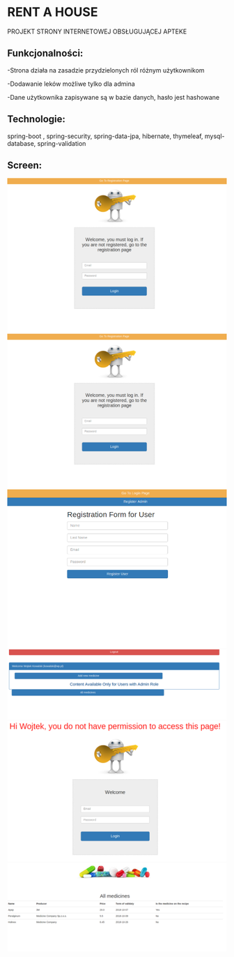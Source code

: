 # RENT A HOUSE


PROJEKT STRONY INTERNETOWEJ OBSŁUGUJĄCEJ APTEKE

 ## Funkcjonalności:




-Strona działa na zasadzie przydzielonych ról różnym
użytkownikom

-Dodawanie leków możliwe tylko dla admina

-Dane użytkownika zapisywane są w bazie danych, hasło jest
hashowane

## Technologie:
 
 spring-boot , spring-security, spring-data-jpa, hibernate, thymeleaf, mysql-database, spring-validation
 
 ## Screen:
 
![Example screenshot](./s/1.png)
![alt text](s/1.png "Description goes here")
![Example screenshot](./s/2.png)
![Example screenshot](./s/3.png)
![Example screenshot](./s/4.png)
![Example screenshot](./s/5.png)

